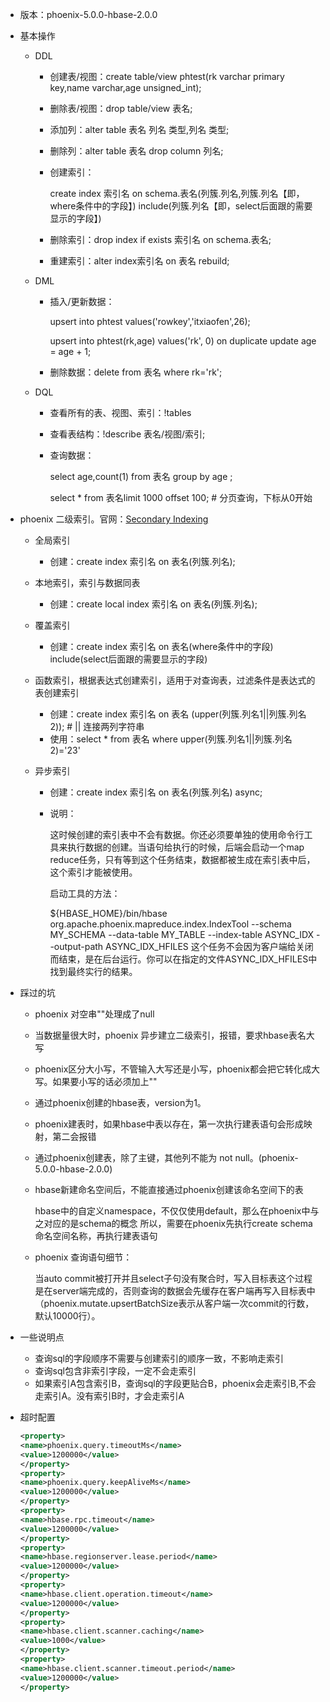 - 版本：phoenix-5.0.0-hbase-2.0.0

- 基本操作

  - DDL

    - 创建表/视图：create table/view phtest(rk varchar primary key,name varchar,age unsigned_int);

    - 删除表/视图：drop table/view 表名;

    - 添加列：alter table 表名 列名 类型,列名 类型;

    - 删除列：alter table 表名 drop column 列名;

    - 创建索引：

      create index 索引名 on schema.表名(列簇.列名,列簇.列名【即，where条件中的字段】) include(列簇.列名【即，select后面跟的需要显示的字段】)

    - 删除索引：drop index if exists 索引名 on schema.表名;

    - 重建索引：alter index索引名 on 表名 rebuild;

  - DML

    - 插入/更新数据：

      upsert into phtest values('rowkey','itxiaofen',26); 

      upsert into phtest(rk,age) values('rk', 0) on duplicate update age = age + 1;

    - 删除数据：delete from 表名 where rk='rk';

  - DQL

    - 查看所有的表、视图、索引：!tables

    - 查看表结构：!describe 表名/视图/索引;

    - 查询数据：

      select age,count(1) from 表名 group by age ;

      select * from 表名limit 1000 offset 100; # 分页查询，下标从0开始

- phoenix 二级索引。官网：[Secondary Indexing](http://phoenix.apache.org/secondary_indexing.html)

  - 全局索引

    - 创建：create index  索引名 on 表名(列簇.列名);

  - 本地索引，索引与数据同表

    - 创建：create local index 索引名 on 表名(列簇.列名);

  - 覆盖索引

    - 创建：create index 索引名 on 表名(where条件中的字段) include(select后面跟的需要显示的字段)

  - 函数索引，根据表达式创建索引，适用于对查询表，过滤条件是表达式的表创建索引

    - 创建：create index 索引名 on 表名 (upper(列簇.列名1||列簇.列名2));  #  || 连接两列字符串
    - 使用：select * from 表名 where upper(列簇.列名1||列簇.列名2)='23'

  - 异步索引

    - 创建：create index 索引名 on 表名(列簇.列名) async;

    - 说明：

      这时候创建的索引表中不会有数据。你还必须要单独的使用命令行工具来执行数据的创建。当语句给执行的时候，后端会启动一个map reduce任务，只有等到这个任务结束，数据都被生成在索引表中后，这个索引才能被使用。

      启动工具的方法：

      ${HBASE_HOME}/bin/hbase org.apache.phoenix.mapreduce.index.IndexTool
        	--schema MY_SCHEMA --data-table MY_TABLE --index-table ASYNC_IDX
        	--output-path ASYNC_IDX_HFILES
      	这个任务不会因为客户端给关闭而结束，是在后台运行。你可以在指定的文件ASYNC_IDX_HFILES中找到最终实行的结果。

- 踩过的坑

  - phoenix 对空串""处理成了null

  - 当数据量很大时，phoenix 异步建立二级索引，报错，要求hbase表名大写

  - phoenix区分大小写，不管输入大写还是小写，phoenix都会把它转化成大写。如果要小写的话必须加上""

  - 通过phoenix创建的hbase表，version为1。

  - phoenix建表时，如果hbase中表以存在，第一次执行建表语句会形成映射，第二会报错

  - 通过phoenix创建表，除了主键，其他列不能为 not null。(phoenix-5.0.0-hbase-2.0.0)

  - hbase新建命名空间后，不能直接通过phoenix创建该命名空间下的表

    hbase中的自定义namespace，不仅仅使用default，那么在phoenix中与之对应的是schema的概念 所以，需要在phoenix先执行create schema 命名空间名称，再执行建表语句

  - phoenix 查询语句细节：

    当auto commit被打开并且select子句没有聚合时，写入目标表这个过程是在server端完成的，否则查询的数据会先缓存在客户端再写入目标表中（phoenix.mutate.upsertBatchSize表示从客户端一次commit的行数，默认10000行）。

- 一些说明点
  - 查询sql的字段顺序不需要与创建索引的顺序一致，不影响走索引
  - 查询sql包含非索引字段，一定不会走索引
  - 如果索引A包含索引B，查询sql的字段更贴合B，phoenix会走索引B,不会走索引A。没有索引B时，才会走索引A

- 超时配置

  ```xml
  <property>
  <name>phoenix.query.timeoutMs</name>
  <value>1200000</value>
  </property>
  <property>
  <name>phoenix.query.keepAliveMs</name>
  <value>1200000</value>
  </property>
  <property>
  <name>hbase.rpc.timeout</name>
  <value>1200000</value>
  </property>
  <property>
  <name>hbase.regionserver.lease.period</name>
  <value>1200000</value>
  </property>
  <property>
  <name>hbase.client.operation.timeout</name>
  <value>1200000</value>
  </property>
  <property>
  <name>hbase.client.scanner.caching</name>
  <value>1000</value>
  </property>
  <property>
  <name>hbase.client.scanner.timeout.period</name>
  <value>1200000</value>
  </property>
  ```

  

    
